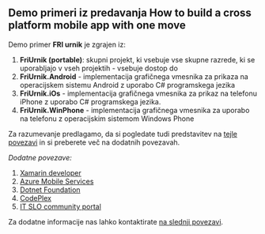 ## Demo primeri iz predavanja How to build a cross platform mobile app with one move ##

Demo primer **FRI urnik** je zgrajen iz:


1.   **FriUrnik (portable)**: skupni projekt, ki vsebuje vse skupne razrede, ki se uporabljajo v vseh projektih - vsebuje dostop do 
2.   **FriUrnik.Android** - implementacija grafičnega vmesnika za prikaza na operacijskem sistemu Android z uporabo C# programskega jezika
3.   **FriUrnik.iOs** - implementacija grafičnega vmesnika za prikaz na telefonu iPhone z uporabo C# programskega jezika.
4.   **FriUrnik.WinPhone** - implementacija grafičnega vmesnika za uporabo na telefonu z operacijskim sistemom Windows Phone

Za razumevanje predlagamo, da si pogledate tudi predstavitev na [tejle povezavi](http://1drv.ms/1vmkjXr "Open on Microsoft prezentacije") in si preberete več na dodatnih povezavah.

*Dodatne povezave:*
1. [Xamarin developer](http://developer.xamarin.com/ "Xamarin developer")
2. [Azure Mobile Services](http://azure.microsoft.com/en-us/documentation/services/mobile-services/ "Azure Mobile Services")
3. [Dotnet Foundation](http://www.dotnetfoundation.org/projects "Dotnet foundation projects")
4. [CodePlex](http://www.codeplex.com "Codeplex")
5. [IT SLO community portal](http://www.it-community.si/ "IT SLO Community")

Za dodatne informacije nas lahko kontaktirate [na slednji povezavi](http://www.microsoft.com/slovenija/strokovnjaki "MS DX SLO").
